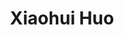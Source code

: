 ---
# Display name
title: Xiaohui Huo

# Full Name (for SEO)
first_name: Xiaohui
last_name: Huo

# Is this the primary user of the site?
superuser: true

# Role/position
# 这里写当前学历，入学年份和联合指导导师
# 例如：
# role: Ph.D. student '23
# role: Ph.D. student '23, co-supervised by Prof. [Hui Xiong](https://facultyprofiles.hkust-gz.edu.cn/faculty-personal-page/XIONG-Hui/xionghui)
role: Mphil student '24

# Organizations/Affiliations
organizations:
  - name: AI Thrust, HKUST(GZ)
    url: https://ait.hkust-gz.edu.cn/

interests:
  - Semantic Segmentation

education:
  courses:
    # 这里不用写在读学历
    - course: B.Eng. in E-Commerce with Law
      institution: Beijing University of Posts and Telecommunications

# Social/Academic Networking
# form "mailto:your-email@example.com" or "#contact" for contact widget.
# 这部分选填，如果不写，请在 link: 后面留空
social:
  - icon: envelope  
    icon_pack: fas
    link: mailto:yings@hkust-gz.edu.cn

# Organizational groups that you belong to (for People widget)
# 可选项： [Faculty, Ph.D. Students, MPhil Students, Research Assistants]
user_groups:
  - MPhil Students
---